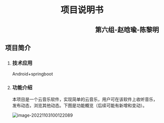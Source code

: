 <h1 align="center">项目说明书</h1>
<h2 align="right">第六组-赵晗瑜-陈黎明</h2>

## 项目简介

1. ### **技术应用**

   Android+springboot

2. ### **功能介绍**

   本项目是一个云音乐软件，实现简单的云音乐，用户可在该软件上收听音乐，发布动态，浏览其他动态。下图是功能概览（后续可能有新增和变动）。

   ![image-20221103100122089](../../source/images/%E9%A1%B9%E7%9B%AE%E8%AF%B4%E6%98%8E%E4%B9%A6/image-20221103100122089.png)

   